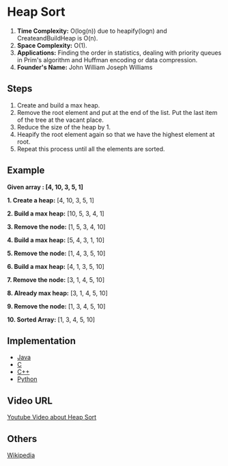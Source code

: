 # Heap Sort

1. **Time Complexity:** O(log(n)) due to heapify(logn) and CreateandBuildHeap is O(n).
2. **Space Complexity:** O(1).
3. **Applications:** Finding the order in statistics, dealing with priority queues in Prim's algorithm and Huffman encoding or data compression.
4. **Founder's Name:** John William Joseph Williams

## Steps

1. Create and build a max heap.
2. Remove the root element and put at the end of the list. Put the last item of the tree at the vacant place.
3. Reduce the size of the heap by 1.
4. Heapify the root element again so that we have the highest element at root.
5. Repeat this process until all the elements are sorted.

## Example

**Given array : [4, 10, 3, 5, 1]**

**1. Create a heap:** [4, 10, 3, 5, 1]

**2. Build a max heap:** [10, 5, 3, 4, 1]

**3. Remove the node:** [1, 5, 3, 4, 10]

**4. Build a max heap:** [5, 4, 3, 1, 10]

**5. Remove the node:** [1, 4, 3, 5, 10]

**6. Build a max heap:** [4, 1, 3, 5, 10]

**7. Remove the node:** [3, 1, 4, 5, 10]

**8. Already max heap:** [3, 1, 4, 5, 10]

**9. Remove the node:** [1, 3, 4, 5, 10]

**10. Sorted Array:** [1, 3, 4, 5, 10]


## Implementation

- [Java](../../../algorithms/Java/sorting/heap-sort.java)
- [C](../../../algorithms/C/sorting/heap-sort.c)
- [C++](../../../algorithms/CPlusPlus/Sorting/heap-sort.cpp)
- [Python](../../../algorithms/Python/sorting/heap-sort.py)

## Video URL

[Youtube Video about Heap Sort](https://www.youtube.com/watch?v=MtQL_ll5KhQ&ab_channel=GeeksforGeeks)

## Others

[Wikipedia](https://en.wikipedia.org/wiki/Heapsort)
